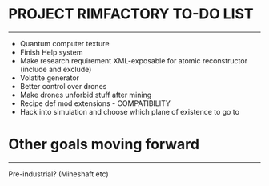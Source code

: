 # PROJECT RIMFACTORY TO-DO LIST
---
- Quantum computer texture
- Finish Help system
- Make research requirement XML-exposable for atomic reconstructor (include and exclude)
- Volatite generator
- Better control over drones
- Make drones unforbid stuff after mining
- Recipe def mod extensions - COMPATIBILITY
- Hack into simulation and choose which plane of existence to go to

# Other goals moving forward
---
Pre-industrial? (Mineshaft etc)